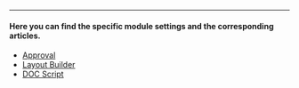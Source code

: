 ---

#### Here you can find the specific module settings and the corresponding articles.

- [Approval](/doc2/modules/approval/)
- [Layout Builder](/doc2/modules/layout-builder/)
- [DOC Script](/doc2/modules/doc-script/)


